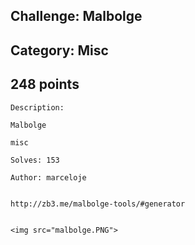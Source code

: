 Challenge: Malbolge
----------------------------------------
Category: Misc
----------------------------------------
248 points 
----------------------------------------

```
Description:

Malbolge

misc

Solves: 153

Author: marceloje


http://zb3.me/malbolge-tools/#generator


<img src="malbolge.PNG">
